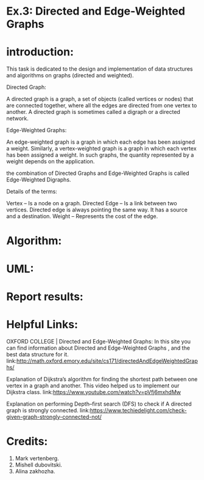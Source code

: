 # Ex.3: Directed and Edge-Weighted Graphs
# introduction:
This task is dedicated to the design and implementation of data structures and algorithms on graphs (directed and weighted).

Directed Graph:

A directed graph is a graph, a set of objects (called vertices or nodes) that are connected together, where all the edges are directed from one vertex to another. A directed graph is sometimes called a digraph or a directed network. 

Edge-Weighted Graphs:

An edge-weighted graph   is a graph in which each edge has been assigned a weight. Similarly, a vertex-weighted graph   is a graph in which each vertex has been assigned a weight. In such graphs, the quantity represented by a weight depends on the application.

the combination of Directed Graphs and Edge-Weighted Graphs is called
Edge-Weighted Digraphs.


Details of the terms:

Vertex – Is a node on a graph. 
Directed Edge – Is a link between two vertices. Directed edge is always pointing the same way. It has a source and a destination. 
Weight – Represents the cost of the edge.

# Algorithm:


 # UML:


# Report results:


# Helpful Links:

OXFORD COLLEGE | Directed and Edge-Weighted Graphs: 
In this site you can find information about Directed and Edge-Weighted Graphs , and the best data structure for it.
link:http://math.oxford.emory.edu/site/cs171/directedAndEdgeWeightedGraphs/

Explanation of Dijkstra’s algorithm for finding the shortest path between one vertex in a graph and another.
This video helped us to implement our Dijkstra class.
link:https://www.youtube.com/watch?v=pVfj6mxhdMw

Explanation on performing Depth–first search (DFS) to check if A directed graph is strongly connected.
link:https://www.techiedelight.com/check-given-graph-strongly-connected-not/

# Credits:
1. Mark vertenberg.
2. Mishell dubovitski.
3. Alina zakhozha.

